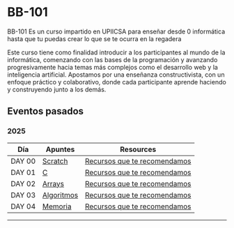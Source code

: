 # BB-101
BB-101 Es un curso impartido en UPIICSA para enseñar desde 0 informática hasta que tu puedas crear lo que se te ocurra en la regadera

Este curso tiene como finalidad introducir a los participantes al mundo de la informática, comenzando con las bases de la programación y avanzando progresivamente hacia temas más complejos como el desarrollo web y la inteligencia artificial. Apostamos por una enseñanza constructivista, con un enfoque práctico y colaborativo, donde cada participante aprende haciendo y construyendo junto a los demás.

## Eventos pasados

### 2025

| Día | Apuntes | Resources |
|---|---|---|
| DAY 00 | [Scratch](https://untalbry.notion.site/Notas-1a07125838b980ae8ed4cf95d0be6540?pvs=74) | [Recursos que te recomendamos](https://untalbry.notion.site/Recursos-1a07125838b98091b2edfd2bc5567623?pvs=74) | 
| DAY 01 | [C](https://untalbry.notion.site/Notas-1a07125838b980ae8ed4cf95d0be6540?pvs=7) | [Recursos que te recomendamos](https://untalbry.notion.site/Recomendaciones-1a77125838b980d387aef7447c6a2e7f) | 
| DAY 02 | [Arrays](https://untalbry.notion.site/Notas-1b47125838b98094b14dd048fe8af4f2) | [Recursos que te recomendamos](https://untalbry.notion.site/Recomendaciones-1b47125838b9800ea195c80809d6cf74) | 
| DAY 03 | [Algoritmos](https://untalbry.notion.site/Notas-1b47125838b980db99d6f8cf950a6bcb) | [Recursos que te recomendamos](https://untalbry.notion.site/Recursos-1b47125838b980f4bf7ed8436720619e) | 
| DAY 04 | [Memoria]() | [Recursos que te recomendamos]() | 

---
